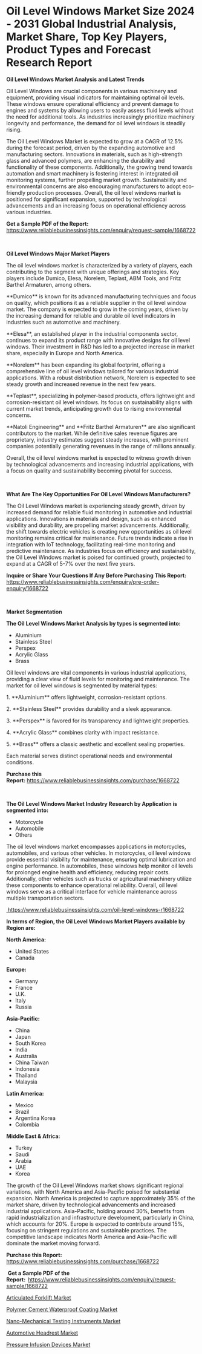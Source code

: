 <p><h1>Oil Level Windows Market Size 2024 - 2031 Global Industrial Analysis, Market Share, Top Key Players, Product Types and Forecast Research Report</h1></p><p><strong>Oil Level Windows Market Analysis and Latest Trends</strong></p>
<p><p>Oil Level Windows are crucial components in various machinery and equipment, providing visual indicators for maintaining optimal oil levels. These windows ensure operational efficiency and prevent damage to engines and systems by allowing users to easily assess fluid levels without the need for additional tools. As industries increasingly prioritize machinery longevity and performance, the demand for oil level windows is steadily rising.</p><p>The Oil Level Windows Market is expected to grow at a CAGR of 12.5% during the forecast period, driven by the expanding automotive and manufacturing sectors. Innovations in materials, such as high-strength glass and advanced polymers, are enhancing the durability and functionality of these components. Additionally, the growing trend towards automation and smart machinery is fostering interest in integrated oil monitoring systems, further propelling market growth. Sustainability and environmental concerns are also encouraging manufacturers to adopt eco-friendly production processes. Overall, the oil level windows market is positioned for significant expansion, supported by technological advancements and an increasing focus on operational efficiency across various industries.</p></p>
<p><strong>Get a Sample PDF of the Report:&nbsp;</strong> <a href="https://www.reliablebusinessinsights.com/enquiry/request-sample/1668722?utm_campaign=60&utm_medium=2&utm_source=Github&utm_content=ia&utm_term=02112024&utm_id=oil-level-windows">https://www.reliablebusinessinsights.com/enquiry/request-sample/1668722</a></p>
<p>&nbsp;</p>
<p><strong>Oil Level Windows Major Market Players</strong></p>
<p><p>The oil level windows market is characterized by a variety of players, each contributing to the segment with unique offerings and strategies. Key players include Dumico, Elesa, Norelem, Teplast, ABM Tools, and Fritz Barthel Armaturen, among others. </p><p>**Dumico** is known for its advanced manufacturing techniques and focus on quality, which positions it as a reliable supplier in the oil level window market. The company is expected to grow in the coming years, driven by the increasing demand for reliable and durable oil level indicators in industries such as automotive and machinery.</p><p>**Elesa**, an established player in the industrial components sector, continues to expand its product range with innovative designs for oil level windows. Their investment in R&D has led to a projected increase in market share, especially in Europe and North America.</p><p>**Norelem** has been expanding its global footprint, offering a comprehensive line of oil level windows tailored for various industrial applications. With a robust distribution network, Norelem is expected to see steady growth and increased revenue in the next few years.</p><p>**Teplast**, specializing in polymer-based products, offers lightweight and corrosion-resistant oil level windows. Its focus on sustainability aligns with current market trends, anticipating growth due to rising environmental concerns.</p><p>**Natoli Engineering** and **Fritz Barthel Armaturen** are also significant contributors to the market. While definitive sales revenue figures are proprietary, industry estimates suggest steady increases, with prominent companies potentially generating revenues in the range of millions annually. </p><p>Overall, the oil level windows market is expected to witness growth driven by technological advancements and increasing industrial applications, with a focus on quality and sustainability becoming pivotal for success.</p></p>
<p>&nbsp;</p>
<p><strong>What Are The Key Opportunities For Oil Level Windows Manufacturers?</strong></p>
<p><p>The Oil Level Windows market is experiencing steady growth, driven by increased demand for reliable fluid monitoring in automotive and industrial applications. Innovations in materials and design, such as enhanced visibility and durability, are propelling market advancements. Additionally, the shift towards electric vehicles is creating new opportunities as oil level monitoring remains critical for maintenance. Future trends indicate a rise in integration with IoT technology, facilitating real-time monitoring and predictive maintenance. As industries focus on efficiency and sustainability, the Oil Level Windows market is poised for continued growth, projected to expand at a CAGR of 5-7% over the next five years.</p></p>
<p><strong>Inquire or Share Your Questions If Any Before Purchasing This Report:</strong> <a href="https://www.reliablebusinessinsights.com/enquiry/pre-order-enquiry/1668722?utm_campaign=60&utm_medium=2&utm_source=Github&utm_content=ia&utm_term=02112024&utm_id=oil-level-windows">https://www.reliablebusinessinsights.com/enquiry/pre-order-enquiry/1668722</a></p>
<p>&nbsp;</p>
<p><strong>Market Segmentation</strong></p>
<p><strong>The Oil Level Windows Market Analysis by types is segmented into:</strong></p>
<p><ul><li>Aluminium</li><li>Stainless Steel</li><li>Perspex</li><li>Acrylic Glass</li><li>Brass</li></ul></p>
<p><p>Oil level windows are vital components in various industrial applications, providing a clear view of fluid levels for monitoring and maintenance. The market for oil level windows is segmented by material types: </p><p>1. **Aluminium** offers lightweight, corrosion-resistant options.</p><p>2. **Stainless Steel** provides durability and a sleek appearance.</p><p>3. **Perspex** is favored for its transparency and lightweight properties.</p><p>4. **Acrylic Glass** combines clarity with impact resistance.</p><p>5. **Brass** offers a classic aesthetic and excellent sealing properties. </p><p>Each material serves distinct operational needs and environmental conditions.</p></p>
<p><strong>Purchase this Report:&nbsp;</strong><a href="https://www.reliablebusinessinsights.com/purchase/1668722?utm_campaign=60&utm_medium=2&utm_source=Github&utm_content=ia&utm_term=02112024&utm_id=oil-level-windows">https://www.reliablebusinessinsights.com/purchase/1668722</a></p>
<p>&nbsp;</p>
<p><strong>The Oil Level Windows Market Industry Research by Application is segmented into:</strong></p>
<p><ul><li>Motorcycle</li><li>Automobile</li><li>Others</li></ul></p>
<p><p>The oil level windows market encompasses applications in motorcycles, automobiles, and various other vehicles. In motorcycles, oil level windows provide essential visibility for maintenance, ensuring optimal lubrication and engine performance. In automobiles, these windows help monitor oil levels for prolonged engine health and efficiency, reducing repair costs. Additionally, other vehicles such as trucks or agricultural machinery utilize these components to enhance operational reliability. Overall, oil level windows serve as a critical interface for vehicle maintenance across multiple transportation sectors.</p></p>
<p><a href="https://www.reliablebusinessinsights.com/oil-level-windows-r1668722?utm_campaign=60&utm_medium=2&utm_source=Github&utm_content=ia&utm_term=02112024&utm_id=oil-level-windows">&nbsp;https://www.reliablebusinessinsights.com/oil-level-windows-r1668722</a></p>
<p><strong>In terms of Region, the Oil Level Windows Market Players available by Region are:</strong></p>
<p>
    <p> <strong> North America: </strong>
        <ul>
            <li>United States</li>
            <li>Canada</li>
        </ul>
        </p> 
    <p> <strong> Europe: </strong>
        <ul>
            <li>Germany</li>
            <li>France</li>
            <li>U.K.</li>
            <li>Italy</li>
            <li>Russia</li>
        </ul>
        </p> 
    <p> <strong> Asia-Pacific: </strong>
        <ul>
            <li>China</li>
            <li>Japan</li>
            <li>South Korea</li>
            <li>India</li>
            <li>Australia</li>
            <li>China Taiwan</li>
            <li>Indonesia</li>
            <li>Thailand</li>
            <li>Malaysia</li>
        </ul>
        </p> 
    <p> <strong> Latin America: </strong>
        <ul>
            <li>Mexico</li>
            <li>Brazil</li>
            <li>Argentina Korea</li>
            <li>Colombia</li>
        </ul>
        </p> 
    <p> <strong> Middle East & Africa: </strong>
        <ul>
            <li>Turkey</li>
            <li>Saudi</li>
            <li>Arabia</li>
            <li>UAE</li>
            <li>Korea</li>
        </ul>
    </p>
    </p>
<p><p>The growth of the Oil Level Windows market shows significant regional variations, with North America and Asia-Pacific poised for substantial expansion. North America is projected to capture approximately 35% of the market share, driven by technological advancements and increased industrial applications. Asia-Pacific, holding around 30%, benefits from rapid industrialization and infrastructure development, particularly in China, which accounts for 20%. Europe is expected to contribute around 15%, focusing on stringent regulations and sustainable practices. The competitive landscape indicates North America and Asia-Pacific will dominate the market moving forward.</p></p>
<p><strong>Purchase this Report: </strong><a href="https://www.reliablebusinessinsights.com/purchase/1668722?utm_campaign=60&utm_medium=2&utm_source=Github&utm_content=ia&utm_term=02112024&utm_id=oil-level-windows">https://www.reliablebusinessinsights.com/purchase/1668722</a></p>
<p>&nbsp;<strong>Get a Sample PDF of the Report:&nbsp;&nbsp;</strong><a href="https://www.reliablebusinessinsights.com/enquiry/request-sample/1668722?utm_campaign=60&utm_medium=2&utm_source=Github&utm_content=ia&utm_term=02112024&utm_id=oil-level-windows">https://www.reliablebusinessinsights.com/enquiry/request-sample/1668722</a></p>
<p><strong></strong></p>
<p><p><a href="https://github.com/rozh43oreder/Market-Research-Report-List-1/blob/main/articulated-forklift-market.md?utm_campaign=60&utm_medium=2&utm_source=Github&utm_content=ia&utm_term=02112024&utm_id=oil-level-windows">Articulated Forklift Market</a></p><p><a href="https://medium.com/@dave2as/the-global-polymer-cement-waterproof-coating-market-is-projected-to-experience-an-annual-growth-84763b596096?utm_campaign=60&utm_medium=2&utm_source=Github&utm_content=ia&utm_term=02112024&utm_id=oil-level-windows">Polymer Cement Waterproof Coating Market</a></p><p><a href="https://issuu.com/reportprime-2/docs/nano-mechanical-testing-instruments_bb4278b7c07b36?utm_campaign=60&utm_medium=2&utm_source=Github&utm_content=ia&utm_term=02112024&utm_id=oil-level-windows">Nano-Mechanical Testing Instruments Market</a></p><p><a href="https://github.com/liz10hnbracht/Market-Research-Report-List-1/blob/main/automotive-headrest-market.md?utm_campaign=60&utm_medium=2&utm_source=Github&utm_content=ia&utm_term=02112024&utm_id=oil-level-windows">Automotive Headrest Market</a></p><p><a href="https://www.linkedin.com/pulse/market-insights-global-pressure-infusion-devices-forecast-2dvpf?utm_campaign=60&utm_medium=2&utm_source=Github&utm_content=ia&utm_term=02112024&utm_id=oil-level-windows">Pressure Infusion Devices Market</a></p></p>